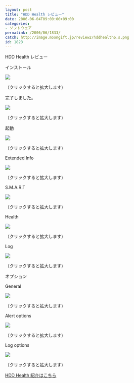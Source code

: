 ```yaml
---
layout: post
title: "HDD Health レビュー"
date: 2006-06-04T09:00:00+09:00
categories:
- ソフトウェア
permalink: /2006/06/1833/
catch: http://image.moongift.jp/review2/hddhealth6.s.png
id: 1823
---
```

HDD Health レビュー  
<!--more-->

インストール

  

[![](http://image.moongift.jp/review2/hddhealth1.s.png)](http://image.moongift.jp/review2/hddhealth1.png)  
  
（クリックすると拡大します)

  

完了しました。

  

[![](http://image.moongift.jp/review2/hddhealth2.s.png)](http://image.moongift.jp/review2/hddhealth2.png)  
  
（クリックすると拡大します)

  

起動

  

[![](http://image.moongift.jp/review2/hddhealth3.s.png)](http://image.moongift.jp/review2/hddhealth3.png)  
  
（クリックすると拡大します)

  

Extended Info

  

[![](http://image.moongift.jp/review2/hddhealth4.s.png)](http://image.moongift.jp/review2/hddhealth4.png)  
  
（クリックすると拡大します)

  

S.M.A.R.T

  

[![](http://image.moongift.jp/review2/hddhealth5.s.png)](http://image.moongift.jp/review2/hddhealth5.png)  
  
（クリックすると拡大します)

  

Health

  

[![](http://image.moongift.jp/review2/hddhealth6.s.png)](http://image.moongift.jp/review2/hddhealth6.png)  
  
（クリックすると拡大します)

  

Log

  

[![](http://image.moongift.jp/review2/hddhealth7.s.png)](http://image.moongift.jp/review2/hddhealth7.png)  
  
（クリックすると拡大します)

  

オプション

  

General

  

[![](http://image.moongift.jp/review2/hddhealth9.s.png)](http://image.moongift.jp/review2/hddhealth9.png)  
  
（クリックすると拡大します)

  

Alert options

  

[![](http://image.moongift.jp/review2/hddhealth11.s.png)](http://image.moongift.jp/review2/hddhealth11.png)  
  
（クリックすると拡大します)

  

Log options

  

[![](http://image.moongift.jp/review2/hddhealth12.s.png)](http://image.moongift.jp/review2/hddhealth12.png)  
  
（クリックすると拡大します)

  

[HDD Health 紹介はこちら](http://fw.moongift.jp/intro/i-1829.html)

